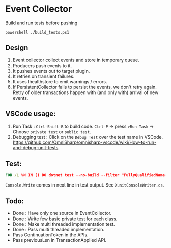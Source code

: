 # Event Collector

Build and run tests before pushing
```
powershell ./build_tests.ps1
```

## Design
1. Event collector collect events and store in temporary queue.
2. Producers push events to it.
3. It pushes events out to target plugin.
4. It retries on transient failures.
5. It uses Ihealthstore to emit warnings / errors.
6. If PersistentCollector fails to persist the events, we don't retry again.
   Retry of older transactions happen with (and only with) arrival of new events.

## VSCode usage:
1. Run Task :
    `Ctrl-Shift-B` to build code.
    `Ctrl-P` -> press `>Run Task` -> Choose `private test` or `public test`.
2. Debugging test :
    Click on the `Debug Test` over the test name in VSCode.
    https://github.com/OmniSharp/omnisharp-vscode/wiki/How-to-run-and-debug-unit-tests

## Test:
```cmd
FOR /L %N IN () DO dotnet test --no-build --filter "FullyQualifiedName~OneAddAndSlideTaskConcurrently" --logger:"console;verbosity=detailed"
```

`Console.Write` comes in next line in test output. See `XunitConsoleWriter.cs`.

## Todo:
* Done : Have only one source in EventCollector.
* Done : Write few basic private test for each class.
* Done : Make multi threaded implementation test.
* Done : Pass multi threaded implementation.
* Pass ContinuationToken in the APIs.
* Pass previousLsn in TransactionApplied API.